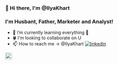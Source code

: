 ### 👋 Hi there, I'm @IlyaKhart

### I'm Husbant, Father, Marketer and Analyst!

- 👀 I’m currently learning everything 🤣
- 🍀 I'm looking to collaborate on U
- 📫 How to reach me -> @IlyaKhart
[![linkedin](https://cdn-icons-png.flaticon.com/512/174/174857.png)](linkedin.com/in/ilya-khart-711047176)
<img align="left" alt="https://www.flaticon.com/free-icon/twitter_1409937" width="22px" src="linkedin.com/in/ilya-khart-711047176" />

<!---
IlyaKhart/IlyaKhart is a ✨ special ✨ repository because its `README.md` (this file) appears on your GitHub profile.
You can click the Preview link to take a look at your changes.
--->
